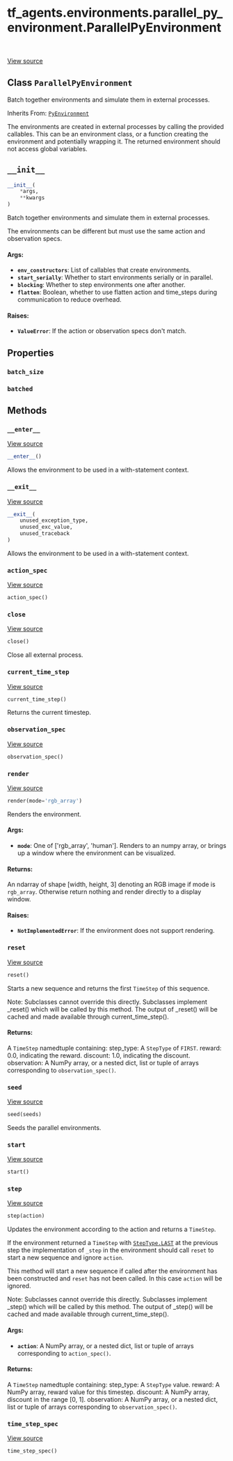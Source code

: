 <div itemscope itemtype="http://developers.google.com/ReferenceObject">
<meta itemprop="name" content="tf_agents.environments.parallel_py_environment.ParallelPyEnvironment" />
<meta itemprop="path" content="Stable" />
<meta itemprop="property" content="batch_size"/>
<meta itemprop="property" content="batched"/>
<meta itemprop="property" content="__enter__"/>
<meta itemprop="property" content="__exit__"/>
<meta itemprop="property" content="__init__"/>
<meta itemprop="property" content="action_spec"/>
<meta itemprop="property" content="close"/>
<meta itemprop="property" content="current_time_step"/>
<meta itemprop="property" content="observation_spec"/>
<meta itemprop="property" content="render"/>
<meta itemprop="property" content="reset"/>
<meta itemprop="property" content="seed"/>
<meta itemprop="property" content="start"/>
<meta itemprop="property" content="step"/>
<meta itemprop="property" content="time_step_spec"/>
</div>

# tf_agents.environments.parallel_py_environment.ParallelPyEnvironment

<table class="tfo-notebook-buttons tfo-api" align="left">
</table>

<a target="_blank" href="https://github.com/tensorflow/agents/tree/master/tf_agents/environments/parallel_py_environment.py">View
source</a>

## Class `ParallelPyEnvironment`

Batch together environments and simulate them in external processes.

Inherits From: [`PyEnvironment`](../../../tf_agents/environments/py_environment/PyEnvironment.md)

<!-- Placeholder for "Used in" -->

The environments are created in external processes by calling the provided
callables. This can be an environment class, or a function creating the
environment and potentially wrapping it. The returned environment should not
access global variables.

<h2 id="__init__"><code>__init__</code></h2>

``` python
__init__(
    *args,
    **kwargs
)
```

Batch together environments and simulate them in external processes.

The environments can be different but must use the same action and
observation specs.

#### Args:

*   <b>`env_constructors`</b>: List of callables that create environments.
*   <b>`start_serially`</b>: Whether to start environments serially or in
    parallel.
*   <b>`blocking`</b>: Whether to step environments one after another.
*   <b>`flatten`</b>: Boolean, whether to use flatten action and time_steps
    during communication to reduce overhead.

#### Raises:

* <b>`ValueError`</b>: If the action or observation specs don't match.



## Properties

<h3 id="batch_size"><code>batch_size</code></h3>

<h3 id="batched"><code>batched</code></h3>

## Methods

<h3 id="__enter__"><code>__enter__</code></h3>

<a target="_blank" href="https://github.com/tensorflow/agents/tree/master/tf_agents/environments/py_environment.py">View
source</a>

``` python
__enter__()
```

Allows the environment to be used in a with-statement context.

<h3 id="__exit__"><code>__exit__</code></h3>

<a target="_blank" href="https://github.com/tensorflow/agents/tree/master/tf_agents/environments/py_environment.py">View
source</a>

``` python
__exit__(
    unused_exception_type,
    unused_exc_value,
    unused_traceback
)
```

Allows the environment to be used in a with-statement context.

<h3 id="action_spec"><code>action_spec</code></h3>

<a target="_blank" href="https://github.com/tensorflow/agents/tree/master/tf_agents/environments/parallel_py_environment.py">View
source</a>

``` python
action_spec()
```

<h3 id="close"><code>close</code></h3>

<a target="_blank" href="https://github.com/tensorflow/agents/tree/master/tf_agents/environments/parallel_py_environment.py">View
source</a>

``` python
close()
```

Close all external process.

<h3 id="current_time_step"><code>current_time_step</code></h3>

<a target="_blank" href="https://github.com/tensorflow/agents/tree/master/tf_agents/environments/py_environment.py">View
source</a>

``` python
current_time_step()
```

Returns the current timestep.

<h3 id="observation_spec"><code>observation_spec</code></h3>

<a target="_blank" href="https://github.com/tensorflow/agents/tree/master/tf_agents/environments/parallel_py_environment.py">View
source</a>

``` python
observation_spec()
```

<h3 id="render"><code>render</code></h3>

<a target="_blank" href="https://github.com/tensorflow/agents/tree/master/tf_agents/environments/py_environment.py">View
source</a>

``` python
render(mode='rgb_array')
```

Renders the environment.

#### Args:

*   <b>`mode`</b>: One of ['rgb_array', 'human']. Renders to an numpy array, or
    brings up a window where the environment can be visualized.

#### Returns:

An ndarray of shape [width, height, 3] denoting an RGB image if mode is
`rgb_array`. Otherwise return nothing and render directly to a display
window.

#### Raises:

* <b>`NotImplementedError`</b>: If the environment does not support rendering.

<h3 id="reset"><code>reset</code></h3>

<a target="_blank" href="https://github.com/tensorflow/agents/tree/master/tf_agents/environments/py_environment.py">View
source</a>

``` python
reset()
```

Starts a new sequence and returns the first `TimeStep` of this sequence.

Note: Subclasses cannot override this directly. Subclasses implement
_reset() which will be called by this method. The output of _reset() will
be cached and made available through current_time_step().

#### Returns:

A `TimeStep` namedtuple containing: step_type: A `StepType` of `FIRST`. reward:
0.0, indicating the reward. discount: 1.0, indicating the discount. observation:
A NumPy array, or a nested dict, list or tuple of arrays corresponding to
`observation_spec()`.

<h3 id="seed"><code>seed</code></h3>

<a target="_blank" href="https://github.com/tensorflow/agents/tree/master/tf_agents/environments/parallel_py_environment.py">View
source</a>

```python
seed(seeds)
```

Seeds the parallel environments.

<h3 id="start"><code>start</code></h3>

<a target="_blank" href="https://github.com/tensorflow/agents/tree/master/tf_agents/environments/parallel_py_environment.py">View
source</a>

``` python
start()
```

<h3 id="step"><code>step</code></h3>

<a target="_blank" href="https://github.com/tensorflow/agents/tree/master/tf_agents/environments/py_environment.py">View
source</a>

``` python
step(action)
```

Updates the environment according to the action and returns a `TimeStep`.

If the environment returned a `TimeStep` with
<a href="../../../tf_agents/trajectories/time_step/StepType.md#LAST"><code>StepType.LAST</code></a>
at the previous step the implementation of `_step` in the environment should
call `reset` to start a new sequence and ignore `action`.

This method will start a new sequence if called after the environment has been
constructed and `reset` has not been called. In this case `action` will be
ignored.

Note: Subclasses cannot override this directly. Subclasses implement
_step() which will be called by this method. The output of _step() will be
cached and made available through current_time_step().

#### Args:

*   <b>`action`</b>: A NumPy array, or a nested dict, list or tuple of arrays
    corresponding to `action_spec()`.

#### Returns:

A `TimeStep` namedtuple containing: step_type: A `StepType` value. reward: A
NumPy array, reward value for this timestep. discount: A NumPy array, discount
in the range [0, 1]. observation: A NumPy array, or a nested dict, list or tuple
of arrays corresponding to `observation_spec()`.

<h3 id="time_step_spec"><code>time_step_spec</code></h3>

<a target="_blank" href="https://github.com/tensorflow/agents/tree/master/tf_agents/environments/parallel_py_environment.py">View
source</a>

``` python
time_step_spec()
```
